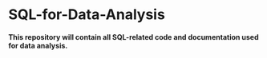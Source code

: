 # SQL-for-Data-Analysis

#### This repository will contain all SQL-related code and documentation used for data analysis.
